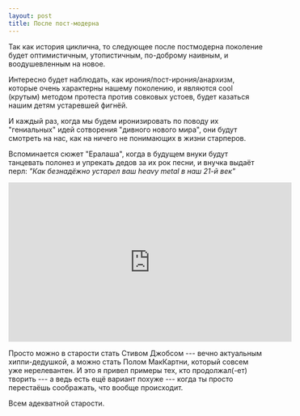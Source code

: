 ```yaml
---
layout: post
title: После пост-модерна 
---
```


Так как история циклична, то следующее после постмодерна поколение будет оптимистичным, утопистичным, по-доброму наивным, и воодушевленным на новое.

Интересно будет наблюдать, как ирония/пост-ирония/анархизм, которые очень характерны нашему поколению, и являются cool (крутым) методом протеста против совковых устоев, будет казаться нашим детям устаревшей фигнёй.

И каждый раз, когда мы будем иронизировать по поводу их "гениальных" идей сотворения "дивного нового мира", они будут смотреть на нас, как на ничего не понимающих в жизни старперов.

Вспоминается сюжет "Ералаша", когда в будущем внуки будут танцевать полонез и упрекать дедов за их рок песни, и внучка выдаёт перл: _"Как безнадёжно устарел ваш heavy metal в наш 21-й век"_

<iframe width="560" height="315" src="https://www.youtube.com/embed/sPgqm65Hh6I" frameborder="0" allow="accelerometer; autoplay; encrypted-media; gyroscope; picture-in-picture" allowfullscreen></iframe>

Просто можно в старости стать Стивом Джобсом --- вечно актуальным хиппи-дедушкой, а можно стать Полом МакКартни, который совсем уже нерелевантен. И это я привел примеры тех, кто продолжал(-ет) творить --- а ведь есть ещё вариант похуже --- когда ты просто перестаёшь соображать, что вообще происходит.

Всем адекватной старости.
